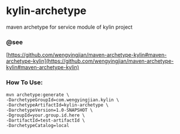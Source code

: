 # kylin-archetype
 maven archetype for  service module  of kylin project 


### @see
[https://github.com/wengyingjian/maven-archetype-kylin#maven-archetype-kylin](https://github.com/wengyingjian/maven-archetype-kylin#maven-archetype-kylin)
### How To Use:
```
mvn archetype:generate \
-DarchetypeGroupId=com.wengyingjian.kylin \
-DarchetypeArtifactId=kylin-archetype \
-DarchetypeVersion=1.0-SNAPSHOT \
-DgroupId=your.group.id.here \
-DartifactId=test-artifactId \
-DarchetypeCatalog=local
```

